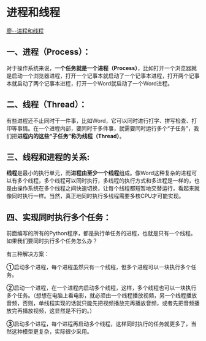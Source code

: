 # 进程和线程

[廖--进程和线程](https://www.liaoxuefeng.com/wiki/1016959663602400/1017627212385376)

## 一、进程（Process）：
对于操作系统来说，**一个任务就是一个进程（Process）**，比如打开一个浏览器就是启动一个浏览器进程，打开一个记事本就启动了一个记事本进程，打开两个记事本就启动了两个记事本进程，打开一个Word就启动了一个Word进程。

## 二、线程（Thread）：
有些进程还不止同时干一件事，比如Word，它可以同时进行打字、拼写检查、打印等事情。在一个进程内部，要同时干多件事，就需要同时运行多个“子任务”，我们把**进程内的这些“子任务”称为线程（Thread）**。

## 三、线程和进程的关系:
**线程**是最小的执行单元，而**进程由至少一个线程**组成。像Word这种复杂的进程可以有多个线程，多个线程可以同时执行，多线程的执行方式和多进程是一样的，也是由操作系统在多个线程之间快速切换，让每个线程都短暂地交替运行，看起来就像同时执行一样。当然，真正地同时执行多线程需要多核CPU才可能实现。


## 四、实现同时执行多个任务：
前面编写的所有的Python程序，都是执行单任务的进程，也就是只有一个线程。如果我们要同时执行多个任务怎么办？

有三种解决方案：

**①**启动多个进程，每个进程虽然只有一个线程，但多个进程可以一块执行多个任务。

**②**启动一个进程，在一个进程内启动多个线程，这样，多个线程也可以一块执行多个任务。（想想在电脑上看电影，就必须由一个线程播放视频，另一个线程播放音频，否则，单线程实现的话就只能先把视频播放完再播放音频，或者先把音频播放完再播放视频，这显然是不行的。）

**③**启动多个进程，每个进程再启动多个线程，这样同时执行的任务就更多了，当然这种模型更复杂，实际很少采用。